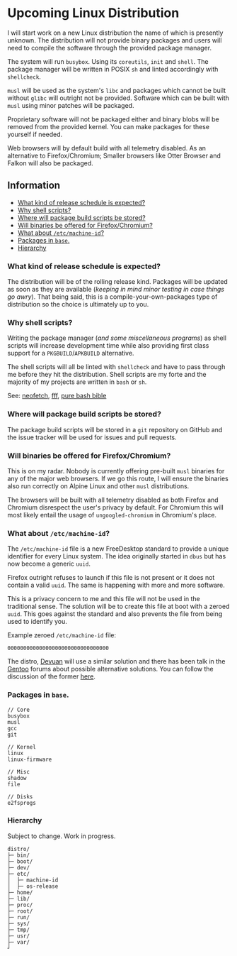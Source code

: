 # Upcoming Linux Distribution

I will start work on a new Linux distribution the name of which is presently unknown. The distribution will not provide binary packages and users will need to compile the software through the provided package manager.

The system will run `busybox`. Using its `coreutils`, `init` and `shell`. The package manager will be written in POSIX `sh` and linted accordingly with `shellcheck`.

`musl` will be used as the system's `libc` and packages which cannot be built without `glibc` will outright not be provided. Software which can be built with `musl` using minor patches will be packaged.

Proprietary software will not be packaged either and binary blobs will be removed from the provided kernel. You can make packages for these yourself if needed.

Web browsers will by default build with all telemetry disabled. As an alternative to Firefox/Chromium; Smaller browsers like Otter Browser and Falkon will also be packaged.


## Information

<!-- vim-markdown-toc GFM -->

* [What kind of release schedule is expected?](#what-kind-of-release-schedule-is-expected)
* [Why shell scripts?](#why-shell-scripts)
* [Where will package build scripts be stored?](#where-will-package-build-scripts-be-stored)
* [Will binaries be offered for Firefox/Chromium?](#will-binaries-be-offered-for-firefoxchromium)
* [What about `/etc/machine-id`?](#what-about-etcmachine-id)
* [Packages in `base`.](#packages-in-base)
* [Hierarchy](#hierarchy)

<!-- vim-markdown-toc -->

### What kind of release schedule is expected?

The distribution will be of the rolling release kind. Packages will be updated as soon as they are available (*keeping in mind minor testing in case things go awry*). That being said, this is a compile-your-own-packages type of distribution so the choice is ultimately up to you.


### Why shell scripts?

Writing the package manager (*and some miscellaneous programs*) as shell scripts will increase development time while also providing first class support for a `PKGBUILD`/`APKBUILD` alternative.

The shell scripts will all be linted with `shellcheck` and have to pass through me before they hit the distribution. Shell scripts are my forte and the majority of my projects are written in `bash` or `sh`.

See: [neofetch](https://github.com/dylanaraps/neofetch), [fff](https://github.com/dylanaraps/fff), [pure bash bible](https://github.com/dylanaraps/pure-bash-bible)


### Where will package build scripts be stored?

The package build scripts will be stored in a `git` repository on GitHub and the issue tracker will be used for issues and pull requests.


### Will binaries be offered for Firefox/Chromium?

This is on my radar. Nobody is currently offering pre-built `musl` binaries for any of the major web browsers. If we go this route, I will ensure the binaries also run correctly on Alpine Linux and other `musl` distributions.

The browsers will be built with all telemetry disabled as both Firefox and Chromium disrespect the user's privacy by default. For Chromium this will most likely entail the usage of `ungoogled-chromium` in Chromium's place.


### What about `/etc/machine-id`?

The `/etc/machine-id` file is a new FreeDesktop standard to provide a unique identifier for every Linux system. The idea originally started in `dbus` but has now become a generic `uuid`.

Firefox outright refuses to launch if this file is not present or it does not contain a valid `uuid`. The same is happening with more and more software.

This is a privacy concern to me and this file will not be used in the traditional sense. The solution will be to create this file at boot with a zeroed `uuid`. This goes against the standard and also prevents the file from being used to identify you.

Example zeroed `/etc/machine-id` file:

```
00000000000000000000000000000000
```

The distro, [Devuan](https://devuan.org/) will use a similar solution and there has been talk in the [Gentoo](https://www.gentoo.org/) forums about possible alternative solutions. You can follow the discussion of the former [here](https://lists.dyne.org/lurker/message/20190308.124740.2b7329de.en.html).


### Packages in `base`.

```
// Core
busybox
musl
gcc
git

// Kernel
linux
linux-firmware

// Misc
shadow
file

// Disks
e2fsprogs
```

### Hierarchy

Subject to change. Work in progress.

```
distro/
├─ bin/
├─ boot/
├─ dev/
├─ etc/
│  ├─ machine-id
│  ├─ os-release
├─ home/
├─ lib/
├─ proc/
├─ root/
├─ run/
├─ sys/
├─ tmp/
├─ usr/
├─ var/
┘
```
